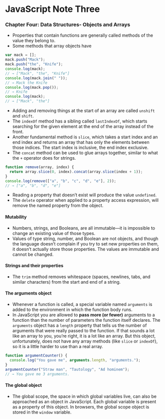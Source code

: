 # JavaScript Note Three


### Chapter Four: Data Structures- Objects and Arrays

- Properties that contain functions are generally called methods of the value they belong to.
- Some methods that array objects have

```javascript
var mack = [];
mack.push("Mack");
mack.push("the", "Knife");
console.log(mack);
// → ["Mack", "the", "Knife"]
console.log(mack.join(" "));
// → Mack the Knife
console.log(mack.pop());
// → Knife
console.log(mack);
// → ["Mack", "the"]
```

- Adding and removing things at the start of an array are called `unshift` and `shift`.
- The `indexOf` method has a sibling called `lastIndexOf`, which starts searching for the given element at the end of the array instead of the front.
- Another fundamental method is `slice`, which takes a start index and an end index and returns an array that has only the elements between those indices. The start index is inclusive, the end index exclusive.
- The `concat` method can be used to glue arrays together, similar to what the `+` operator does for strings.

```javascript
function remove(array, index) {
  return array.slice(0, index).concat(array.slice(index + 1));
}
console.log(remove(["a", "b", "c", "d", "e"], 2));
// → ["a", "b", "d", "e"]
```

- Reading a property that doesn’t exist will produce the value `undefined`.
- The `delete` operator when applied to a property access expression, will remove the named property from the object.

#### Mutability

- Numbers, strings, and Booleans, are all immutable—it is impossible to change an existing value of those types.
- Values of type string, number, and Boolean are not objects, and though the language doesn’t complain if you try to set new properties on them, it doesn’t actually store those properties. The values are immutable and cannot be changed.

#### Strings and their properties

- The `trim` method removes whitespace (spaces, newlines, tabs, and similar characters) from the start and end of a string.

#### The arguments object

- Whenever a function is called, a special variable named `arguments` is added to the environment in which the function body runs.
- In JavaScript you are allowed to **pass more (or fewer)** arguments to a function than the number of parameters the function itself declares.
  The `arguments` object has a `length` property that tells us the number of arguments that were really passed to the function.
  If that sounds a lot like an array to you, you’re right, it is a lot like an array. But this object, unfortunately, does not have any array methods (like `slice` or `indexOf`), so it is a little harder to use than a real array.

```javascript
function argumentCounter() {
  console.log("You gave me", arguments.length, "arguments.");
}
argumentCounter("Straw man", "Tautology", "Ad hominem");
// → You gave me 3 arguments.
```

#### The global object

- The global scope, the space in which global variables live, can also be approached as an object in JavaScript. Each global variable is present as a property of this object. In browsers, the global scope object is stored in the `window` variable.

